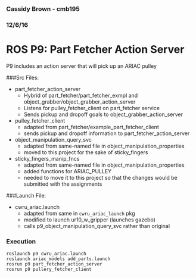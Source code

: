 ### Cassidy Brown - cmb195
### 12/6/16

# ROS P9: Part Fetcher Action Server

P9 includes an action server that will pick up an ARIAC pulley

###Src Files:
  - part_fetcher_action_server
  	- Hybrid of part_fetcher/part_fetcher_exmpl and object_grabber/object_grabber_action_server
  	- Listens for pulley_fetcher_client on part_fetcher service
  	- Sends pickup and dropoff goals to object_grabber_action_server
  - pulley_fetcher_client
  	- adapted from part_fetcher/example_part_fetcher_client
  	- sends pickup and dropoff information to part_fetcher_action_server
  - object_manipulation_query_svc
  	- adapted from same-named file in object_manipulation_properties
  	- moved to this project for the sake of sticky_fingers
  - sticky_fingers_manip_fncs
  	- adapted from same-named file in object_manipulation_properties
  	- added functions for ARIAC_PULLEY
  	- needed to move it to this project so that the changes would be submitted with the assignments

###Launch File:
  - cwru_ariac.launch
  	- adapted from same in `cwru_ariac_launch` pkg
  	- modified to launch ur10_w_gripper (launches gazebo)
  	- calls p9_object_manipulation_query_svc rather than original  

### Execution
```
roslaunch p9 cwru_ariac.launch
roslaunch ariac_models add_parts.launch
rosrun p9 part_fetcher_action_server
rosrun p9 pullery_fetcher_client
```

    
